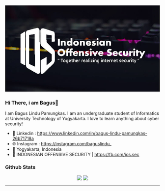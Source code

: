 <p align="center"></p>
<a href="https://sultanzio.github.io" target="_blank">
  <img src="https://raw.githubusercontent.com/sultanzio/sultanzio/main/corsair-wallpaper-previewf.jpg">
</a>
</p>


### Hi There, i am Bagus👋


I am Bagus Lindu Pamungkas. I am an undergraduate student of Informatics at University Technology of Yogyakarta. I love to learn anything about cyber security!
- 📘 Linkedin  : https://www.linkedin.com/in/bagus-lindu-pamungkas-26b71718a
- 🌐 Instagram : https://instagram.com/baguslindu_
- 📌 Yogyakarta, Indonesia
- 📎 INDONESIAN OFFENSIVE SECURITY | https://fb.com/ios.sec


### Github Stats


<p align="center">
  <img src="https://github-readme-stats.vercel.app/api?username=sultanzio&show_icons=true&theme=blue-green">
  <img src="https://github-readme-stats.vercel.app/api/top-langs/?username=sultanzio&show_icons=true&theme=blue-green&layout=compact">
</p>

---

